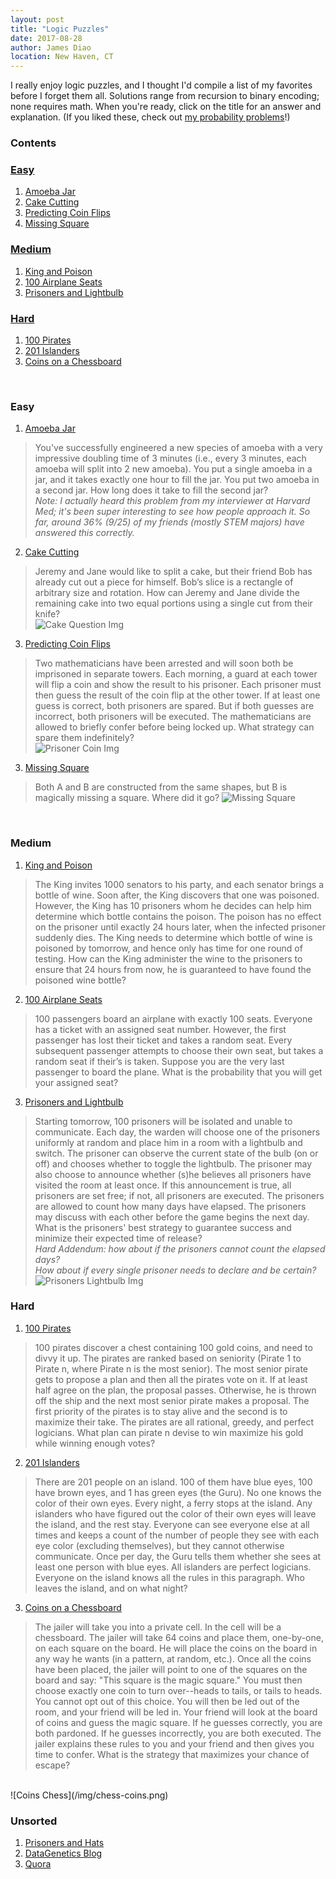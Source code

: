 ```yaml
---
layout: post
title: "Logic Puzzles"
date: 2017-08-28
author: James Diao
location: New Haven, CT
---
```


I really enjoy logic puzzles, and I thought I'd compile a list of my favorites before I forget them all. Solutions range from recursion to binary encoding; none requires math. When you're ready, click on the title for an answer and explanation. (If you liked these, check out <a href="/archives/2017/08/28/probability-problems">my probability problems</a>!)

### Contents

### [Easy](#easy)
  1. [Amoeba Jar](#AmoebaJar)
  2. [Cake Cutting](#CakeCutting)
  3. [Predicting Coin Flips](#PredictingCoinFlips)
  4. [Missing Square](#MissingSquare)
  
### [Medium](#medium)
  1. [King and Poison](#KingAndPoison)
  2. [100 Airplane Seats](#100AirplaneSeats)
  3. [Prisoners and Lightbulb](#PrisonersAndLightbulb)
    
### [Hard](#hard)
  1. [100 Pirates](#100Pirates)
  2. [201 Islanders](#201Islanders)
  3. [Coins on a Chessboard](#CoinsAndChessboard)

<br>

### Easy

1. [Amoeba Jar](/html/amoeba-solution.html)<a name="AmoebaJar"></a>  
> You've successfully engineered a new species of amoeba with a very impressive doubling time of 3 minutes (i.e., every 3 minutes, each amoeba will split into 2 new amoeba). You put a single amoeba in a jar, and it takes exactly one hour to fill the jar. You put two amoeba in a second jar. How long does it take to fill the second jar?  
*Note: I actually heard this problem from my interviewer at Harvard Med; it's been super interesting to see how people approach it. So far, around 36% (9/25) of my friends (mostly STEM majors) have answered this correctly.*

2. [Cake Cutting](https://mathematicslounge.wordpress.com/2014/09/06/splitting-a-cake-with-a-missing-piece/)<a name="CakeCutting"></a>  
> Jeremy and Jane would like to split a cake, but their friend Bob has already cut out a piece for himself. Bob’s slice is a rectangle of arbitrary size and rotation. How can Jeremy and Jane divide the remaining cake into two equal portions using a single cut from their knife?  
![Cake Question Img](/img/cake-question.png)

3. [Predicting Coin Flips](https://www.futilitycloset.com/2015/10/01/cruel-and-unusual-3/)<a name="PredictingCoinFlips"></a>  
> Two mathematicians have been arrested and will soon both be imprisoned in separate towers. Each morning, a guard at each tower will flip a coin and show the result to his prisoner. Each prisoner must then guess the result of the coin flip at the other tower. If at least one guess is correct, both prisoners are spared. But if both guesses are incorrect, both prisoners will be executed. The mathematicians are allowed to briefly confer before being locked up. What strategy can spare them indefinitely?  
![Prisoner Coin Img](/img/prisoner-coin.jpg)
3. [Missing Square](https://en.wikipedia.org/wiki/Missing_square_puzzle)<a name="MissingSquare"></a>  
> Both A and B are constructed from the same shapes, but B is magically missing a square. Where did it go? 
![Missing Square](/img/missing-square.png)

<br>

### Medium

1. [King and Poison](https://medium.com/i-math/a-king-1000-bottles-of-wine-10-prisoners-and-a-drop-of-poison-2dd1959a8dd2)<a name="KingAndPoison"></a>  
> The King invites 1000 senators to his party, and each senator brings a bottle of wine. Soon after, the King discovers that one was poisoned. However, the King has 10 prisoners whom he decides can help him determine which bottle contains the poison. The poison has no effect on the prisoner until exactly 24 hours later, when the infected prisoner suddenly dies. The King needs to determine which bottle of wine is poisoned by tomorrow, and hence only has time for one round of testing. How can the King administer the wine to the prisoners to ensure that 24 hours from now, he is guaranteed to have found the poisoned wine bottle?

2. [100 Airplane Seats](https://medium.com/i-math/solving-an-advanced-probability-problem-with-virtually-no-math-5750707885f1)<a name="100AirplaneSeats"></a>  
> 100 passengers board an airplane with exactly 100 seats. Everyone has a ticket with an assigned seat number. However, the first passenger has lost their ticket and takes a random seat. Every subsequent passenger attempts to choose their own seat, but takes a random seat if their’s is taken. Suppose you are the very last passenger to board the plane. What is the probability that you will get your assigned seat?

3. [Prisoners and Lightbulb](https://sites.math.washington.edu/~morrow/336_11/papers/yisong.pdf)<a name="PrisonersAndLightbulb"></a>
> Starting tomorrow, 100 prisoners will be isolated and unable to communicate. Each day, the warden will choose one of the prisoners uniformly at random and place him in a room with a lightbulb and switch. The prisoner can observe the current state of the bulb (on or off) and chooses whether to toggle the lightbulb. The prisoner may also choose to announce whether (s)he believes all prisoners have visited the room at least once. If this announcement is true, all prisoners are set free; if not, all prisoners are executed. The prisoners are allowed to count how many days have elapsed. The prisoners may discuss with each other before the game begins the next day. What is the prisoners' best strategy to guarantee success and minimize their expected time of release?  
*Hard Addendum: how about if the prisoners cannot count the elapsed days?*  
*How about if every single prisoner needs to declare and be certain?*  
![Prisoners Lightbulb Img](/img/prisoners-lightbulb.png)

### Hard

1. [100 Pirates](https://en.wikipedia.org/wiki/Pirate_game)<a name="100Pirates"></a>   
> 100 pirates discover a chest containing 100 gold coins, and need to divvy it up. The pirates are ranked based on seniority (Pirate 1 to Pirate n, where Pirate n is the most senior). The most senior pirate gets to propose a plan and then all the pirates vote on it. If at least half agree on the plan, the proposal passes. Otherwise, he is thrown off the ship and the next most senior pirate makes a proposal. The first priority of the pirates is to stay alive and the second is to maximize their take. The pirates are all rational, greedy, and perfect logicians. What plan can pirate n devise to win maximize his gold while winning enough votes? 

2. [201 Islanders](https://xkcd.com/solution.html)<a name="201Islanders"></a>
> There are 201 people on an island. 100 of them have blue eyes, 100 have brown eyes, and 1 has green eyes (the Guru). No one knows the color of their own eyes. Every night, a ferry stops at the island. Any islanders who have figured out the color of their own eyes will leave the island, and the rest stay. Everyone can see everyone else at all times and keeps a count of the number of people they see with each eye color (excluding themselves), but they cannot otherwise communicate. Once per day, the Guru tells them whether she sees at least one person with blue eyes. All islanders are perfect logicians. Everyone on the island knows all the rules in this paragraph. Who leaves the island, and on what night? 

3. [Coins on a Chessboard](http://datagenetics.com/blog/december12014/index.html)<a name="CoinsAndChessboard"></a>
> The jailer will take you into a private cell. In the cell will be a chessboard. The jailer will take 64 coins and place them, one-by-one, on each square on the board. He will place the coins on the board in any way he wants (in a pattern, at random, etc.). Once all the coins have been placed, the jailer will point to one of the squares on the board and say: "This square is the magic square." You must then choose exactly one coin to turn over--heads to tails, or tails to heads. You cannot opt out of this choice. You will then be led out of the room, and your friend will be led in. Your friend will look at the board of coins and guess the magic square. If he guesses correctly, you are both pardoned. If he guesses incorrectly, you are both executed. The jailer explains these rules to you and your friend and then gives you time to confer. What is the strategy that maximizes your chance of escape?  
<br>
![Coins Chess](/img/chess-coins.png)


### Unsorted
1. [Prisoners and Hats](https://en.wikipedia.org/wiki/Hat_puzzle#Prisoners_and_hats_puzzle)
2. [DataGenetics Blog](http://datagenetics.com/blog.html)
3. [Quora](https://www.quora.com/What-are-the-best-brain-teasers?page_size=10#!n=72)
